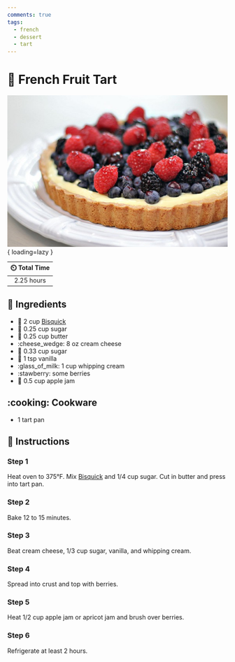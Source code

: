 ```yaml
---
comments: true
tags:
  - french
  - dessert
  - tart
---
```

# :strawberry: French Fruit Tart

![French Fruit Tart](../assets/images/french-fruit-tart.jpg){ loading=lazy }

| :timer_clock: Total Time |
|:-----------------------: |
| 2.25 hours |

## :salt: Ingredients

- :ear_of_rice: 2 cup [Bisquick][1]
- :candy: 0.25 cup sugar
- :butter: 0.25 cup butter
- :cheese_wedge: 8 oz cream cheese
- :candy: 0.33 cup sugar
- :icecream: 1 tsp vanilla
- :glass_of_milk: 1 cup whipping cream
- :stawberry: some berries
- :apple: 0.5 cup apple jam

## :cooking: Cookware

- 1 tart pan

## :pencil: Instructions

### Step 1

Heat oven to 375°F. Mix [Bisquick][1] and 1/4 cup sugar. Cut in butter and press into tart pan.

### Step 2

Bake 12 to 15 minutes.

### Step 3

Beat cream cheese, 1/3 cup sugar, vanilla, and whipping cream.

### Step 4

Spread into crust and top with berries.

### Step 5

Heat 1/2 cup apple jam or apricot jam and brush over berries.

### Step 6

Refrigerate at least 2 hours.

[1]: <../ingredients/bisquick.md>
